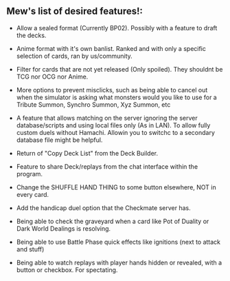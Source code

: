 Mew's list of desired features!:
--


* Allow a sealed format (Currently BP02). Possibly with a feature to draft the decks.

* Anime format with it's own banlist. Ranked and with only a specific selection of cards, ran by us/community.

* Filter for cards that are not yet released (Only spoiled). They shouldnt be TCG nor OCG nor Anime.

* More options to prevent misclicks, such as being able to cancel out when the simulator is asking what monsters would you like to use for a Tribute Summon, Synchro Summon, Xyz Summon, etc

* A feature that allows matching on the server ignoring the server database/scripts and using local files only (As in LAN). To allow fully custom duels without Hamachi. Allowin you to switchc to a secondary database file might be helpful.

* Return of "Copy Deck List" from the Deck Builder.

* Feature to share Deck/replays from the chat interface within the program.

* Change the SHUFFLE HAND THING to some button elsewhere, NOT in every card.

* Add the handicap duel option that the Checkmate server has.

* Being able to check the graveyard when a card like Pot of Duality or Dark World Dealings is resolving.

* Being able to use Battle Phase quick effects like ignitions (next to attack and stuff)

* Being able to watch replays with player hands hidden or revealed, with a button or checkbox. For spectating.
